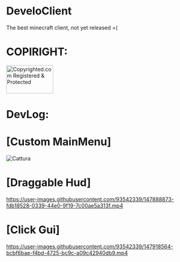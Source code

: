 # DeveloClient
The best minecraft client,
not yet released =(

# COPIRIGHT:

<a class="copyrighted-badge" title="Copyrighted.com Registered &amp; Protected" target="_blank" href="https://www.copyrighted.com/work/ShiZqL5VBntYV489"><img alt="Copyrighted.com Registered &amp; Protected" border="0" width="125" height="75" srcset="https://static.copyrighted.com/badges/125x75/02_2x.png 2x" src="https://static.copyrighted.com/badges/125x75/02.png" /></a>

# DevLog:
# [Custom MainMenu]
![Cattura](https://user-images.githubusercontent.com/93542339/147888574-1e50a11f-04cd-4792-9fe5-5328442bfe93.PNG)
# [Draggable Hud]
https://user-images.githubusercontent.com/93542339/147888873-fdb18528-0339-44e0-9f19-7c00ae5a313f.mp4
# [Click Gui]
https://user-images.githubusercontent.com/93542339/147918564-bcbf6bae-f4bd-4725-bc9c-a09c42940db9.mp4
